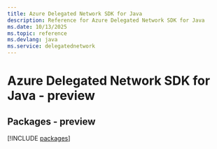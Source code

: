 ```yaml
---
title: Azure Delegated Network SDK for Java
description: Reference for Azure Delegated Network SDK for Java
ms.date: 10/13/2025
ms.topic: reference
ms.devlang: java
ms.service: delegatednetwork
---
```

# Azure Delegated Network SDK for Java - preview
## Packages - preview
[!INCLUDE [packages](delegated-network-index.md)]